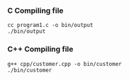 ### C Compiling file
```
cc program1.c -o bin/output
./bin/output
```

### C++ Compiling file
```
g++ cpp/customer.cpp -o bin/customer
./bin/customer
```

